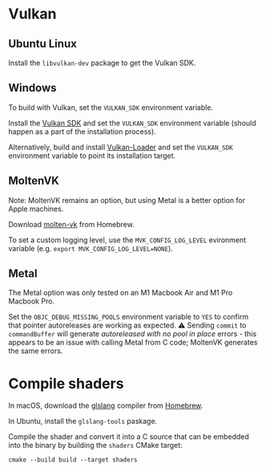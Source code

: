 # Vulkan

## Ubuntu Linux

Install the `libvulkan-dev` package to get the Vulkan SDK.

## Windows

To build with Vulkan, set the `VULKAN_SDK` environment variable.

Install the [Vulkan SDK](https://vulkan.lunarg.com) and set the `VULKAN_SDK` environment variable (should happen as a part of the installation process).

Alternatively, build and install [Vulkan-Loader](https://github.com/KhronosGroup/Vulkan-Loader) and set the `VULKAN_SDK` environment variable to point its installation target.

## MoltenVK

Note: MoltenVK remains an option, but using Metal is a better option for Apple machines. 

Download [molten-vk](https://formulae.brew.sh/formula/molten-vk) from Homebrew.

To set a custom logging level, use the `MVK_CONFIG_LOG_LEVEL` evironment variable (e.g. `export MVK_CONFIG_LOG_LEVEL=NONE`).

## Metal

The Metal option was only tested on an M1 Macbook Air and M1 Pro Macbook Pro.

Set the `OBJC_DEBUG_MISSING_POOLS` environment variable to `YES` to confirm that pointer autoreleases are working as expected.
⚠️ Sending `commit` to `commandBuffer` will generate *autoreleased with no pool in place* errors - this appears to be an issue with calling Metal from C code; MoltenVK generates the same errors.

# Compile shaders

In macOS, download the [glslang](https://github.com/KhronosGroup/glslang) compiler from [Homebrew](https://formulae.brew.sh/formula/glslang).

In Ubuntu, install the `glslang-tools` paskage.

Compile the shader and convert it into a C source that can be embedded into the binary by building the `shaders` CMake target:

```shell
cmake --build build --target shaders
```
